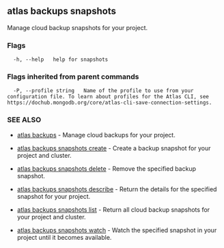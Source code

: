 ## atlas backups snapshots

Manage cloud backup snapshots for your project.






### Flags

```
  -h, --help   help for snapshots

```


### Flags inherited from parent commands

```
  -P, --profile string   Name of the profile to use from your configuration file. To learn about profiles for the Atlas CLI, see https://dochub.mongodb.org/core/atlas-cli-save-connection-settings.

```

### SEE ALSO


* [atlas backups](atlas_backups.md)	- Manage cloud backups for your project.

* [atlas backups snapshots create](atlas_backups_snapshots_create.md)	- Create a backup snapshot for your project and cluster.

* [atlas backups snapshots delete](atlas_backups_snapshots_delete.md)	- Remove the specified backup snapshot.

* [atlas backups snapshots describe](atlas_backups_snapshots_describe.md)	- Return the details for the specified snapshot for your project.

* [atlas backups snapshots list](atlas_backups_snapshots_list.md)	- Return all cloud backup snapshots for your project and cluster.

* [atlas backups snapshots watch](atlas_backups_snapshots_watch.md)	- Watch the specified snapshot in your project until it becomes available.




